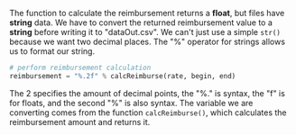 <!--title={Creating new column data}-->

<!--badges={Python:22}-->

<!-- concepts={Casting, Variables} -->

The function to calculate the reimbursement returns a **float**, but files have **string** data. We have to convert the returned reimbursement value to a **string** before writing it to "dataOut.csv". We can't just use a simple `str()` because we want two decimal places. The "%" operator for strings allows us to format our string.

```python
# perform reimbursement calculation
reimbursement = "%.2f" % calcReimburse(rate, begin, end)
```

The 2 specifies the amount of decimal points, the "%." is syntax, the "f" is for floats, and the second "%" is also syntax. The variable we are converting comes from the function `calcReimburse()`, which calculates the reimbursement amount and returns it.